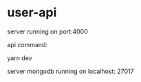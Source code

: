 # user-api

server running on port:4000

api command:

yarn dev


server
mongodb
running on localhost: 27017
